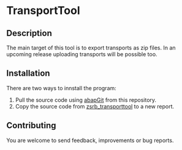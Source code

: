 # TransportTool

## Description
The main target of this tool is to export transports as zip files. In an upcoming release uploading transports will be possible too.

## Installation
There are two ways to innstall the program:

1) Pull the source code using [abapGit](https://github.com/abapGit/abapGit/) from this repository.
2) Copy the source code from [zsrb_transporttool](https://raw.githubusercontent.com/SRBConsultingTeam/TransportTool/develop/src/zsrb_transporttool.prog.abap) to a new report.

## Contributing
You are welcome to send feedback, improvements or bug reports.
